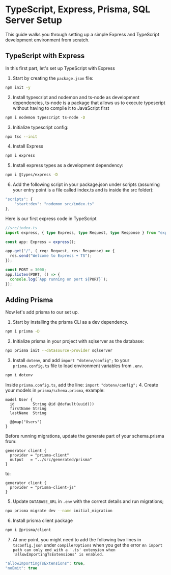 # TypeScript, Express, Prisma, SQL Server Setup
This guide walks you through setting up a simple Express and TypeScript development environment from scratch.

## TypeScript with Express

In this first part, let's set up TypeScript with Express

1. Start by creating the `package.json` file:

```bash
npm init -y
```

2. Install typescript and nodemon and ts-node as development dependencies, ts-node is a package that allows us to execute typescript without having to compile it to JavaScript first

```bash
npm i nodemon typescript ts-node -D
```

3. Initialize typescript config:

```bash
npx tsc --init
```

4. Install Express

```bash
npm i express
```

5. Install express types as a development dependency:

```bash
npm i @types/express -D
```
6. Add the following script in your package.json under scripts (assuming your entry point is a file called index.ts and is inside the src folder):
```js
"scripts": {
    "start:dev": "nodemon src/index.ts"
},
```

Here is our first express code in TypeScript
```ts
//src/index.ts
import express, { type Express, type Request, type Response } from "express";

const app: Express = express();

app.get("/", (_req: Request, res: Response) => {
  res.send("Welcome to Express + TS");
});

const PORT = 3000;
app.listen(PORT, () => {
  console.log(`App running on port ${PORT}`);
});
```

## Adding Prisma
Now let's add prisma to our set up.

1. Start by installing the prisma CLI as a dev dependency.
```bash
npm i prisma -D
```
2. Initialize prisma in your project with sqlserver as the database:
```bash
npx prisma init --datasource-provider sqlserver
```
3. Install `dotenv`, and add `import "dotenv/config";` to your `prisma.config.ts` file to load environment variables from `.env`.
```bash
npm i dotenv
```
Inside `prisma.config.ts`, add the line: `import "dotenv/config";`
4. Create your models in `prisma/schema.prisma`, example:
```
model User {
  id        String @id @default(uuid())
  firstName String
  lastName  String

  @@map("Users")
}
```

Before running migrations, update the generate part of your schema.prisma from:
```
generator client {
  provider = "prisma-client"
  output   = "../src/generated/prisma"
}
```
to:
```
generator client {
  provider = "prisma-client-js"
}
```
5. Update `DATABASE_URL` in `.env` with the correct details and run migrations;
```bash
npx prisma migrate dev --name initial_migration
```
6. Install prisma client package
```bash
npm i @prisma/client
```

7. At one point, you might need to add the following two lines in `tsconfig.json` under `compilerOptions` when you get the error `An import path can only end with a '.ts' extension when 'allowImportingTsExtensions' is enabled.`
```ts
"allowImportingTsExtensions": true,
"noEmit": true
```